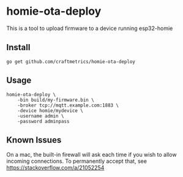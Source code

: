 # homie-ota-deploy

This is a tool to upload firmware to a device running esp32-homie

## Install

`go get github.com/craftmetrics/homie-ota-deploy`

## Usage

```
homie-ota-deploy \
    -bin build/my-firmware.bin \
    -broker tcp://mqtt.example.com:1883 \
    -device homie/mydevice \
    -username admin \
    -password adminpass
```

## Known Issues

On a mac, the built-in firewall will ask each time if you wish to allow incoming connections. To permanently accept that, see https://stackoverflow.com/a/21052254
